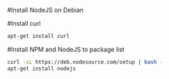 #Install NodeJS on Debian


#Install curl
```sh
apt-get install curl
```


#Install NPM and NodeJS to package list
```sh
curl -sL https://deb.nodesource.com/setup | bash -
apt-get install nodejs
```


